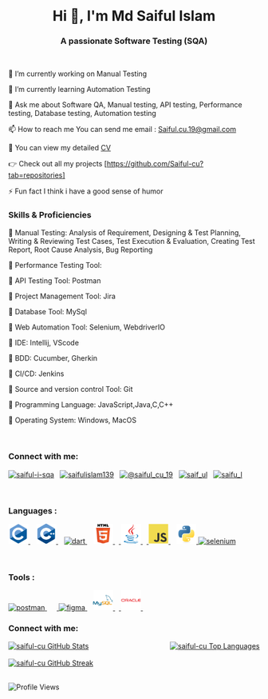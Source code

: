 <br>
<h1 align="center">Hi 👋, I'm Md Saiful Islam</h1>
<h3 align="center">A passionate Software Testing (SQA)</h3>

<br>


🔭 I’m currently working on Manual Testing

🌱 I’m currently learning Automation Testing

💬 Ask me about Software QA, Manual testing, API testing, Performance testing, Database testing, Automation testing

📫 How to reach me You can send me email : Saiful.cu.19@gmail.com

📄 You can view my detailed [CV](https://github.com/Saiful-cu/Saiful-cu/blob/main/Saiful_Islam_SQA.pdf)

👉 Check out all my projects [https://github.com/Saiful-cu?tab=repositories]

⚡ Fun fact I think i have a good sense of humor

<h3> Skills & Proficiencies </h3>

📘 Manual Testing: Analysis of Requirement, Designing & Test Planning, Writing & Reviewing Test Cases, Test Execution & Evaluation, Creating Test Report, Root Cause Analysis, Bug Reporting

📗 Performance Testing Tool: 

📗 API Testing Tool: Postman

📗 Project Management Tool: Jira

📗 Database Tool: MySql

📗 Web Automation Tool: Selenium, WebdriverIO 

📗 IDE: Intellij, VScode

📗 BDD: Cucumber, Gherkin

📗 CI/CD: Jenkins

📗 Source and version control Tool: Git

📗 Programming Language: JavaScript,Java,C,C++

📗 Operating System: Windows, MacOS

<br>
<h3 align="left">Connect with me:</h3>
<p align="left">

<a href="https://linkedin.com/in/saiful-i-sqa" target="blank"><img align="center" src="https://raw.githubusercontent.com/rahuldkjain/github-profile-readme-generator/master/src/images/icons/Social/linked-in-alt.svg" alt="saiful-i-sqa" height="30" width="40" /></a>&nbsp;&nbsp;
<a href="https://www.behance.net/saifulislam139" target="blank"><img align="center" src="https://raw.githubusercontent.com/rahuldkjain/github-profile-readme-generator/master/src/images/icons/Social/behance.svg" alt="saifulislam139" height="30" width="40" /></a>&nbsp;&nbsp;
<a href="https://www.hackerrank.com/@saiful_cu_19" target="blank"><img align="center" src="https://raw.githubusercontent.com/rahuldkjain/github-profile-readme-generator/master/src/images/icons/Social/hackerrank.svg" alt="@saiful_cu_19" height="30" width="40" /></a>&nbsp;&nbsp;
<a href="https://codeforces.com/profile/saif_ul" target="blank"><img align="center" src="https://raw.githubusercontent.com/rahuldkjain/github-profile-readme-generator/master/src/images/icons/Social/codeforces.svg" alt="saif_ul" height="30" width="40" /></a>&nbsp;&nbsp;
<a href="https://www.leetcode.com/saifu_l" target="blank"><img align="center" src="https://raw.githubusercontent.com/rahuldkjain/github-profile-readme-generator/master/src/images/icons/Social/leet-code.svg" alt="saifu_l" height="30" width="40" /></a>
</p>
<br>
<h3 align="left">Languages :</h3>
<p align="left"> <a href="https://www.cprogramming.com/" target="_blank" rel="noreferrer"> <img src="https://raw.githubusercontent.com/devicons/devicon/master/icons/c/c-original.svg" alt="c" width="40" height="40"/> </a>&nbsp;&nbsp; <a href="https://www.w3schools.com/cpp/" target="_blank" rel="noreferrer"> <img src="https://raw.githubusercontent.com/devicons/devicon/master/icons/cplusplus/cplusplus-original.svg" alt="cplusplus" width="40" height="40"/> </a>&nbsp;&nbsp; <a href="https://dart.dev" target="_blank" rel="noreferrer"> <img src="https://www.vectorlogo.zone/logos/dartlang/dartlang-icon.svg" alt="dart" width="40" height="40"/> </a>&nbsp;&nbsp; <a href="https://www.w3.org/html/" target="_blank" rel="noreferrer"> <img src="https://raw.githubusercontent.com/devicons/devicon/master/icons/html5/html5-original-wordmark.svg" alt="html5" width="40" height="40"/> </a> &nbsp;&nbsp;<a href="https://www.java.com" target="_blank" rel="noreferrer"> <img src="https://raw.githubusercontent.com/devicons/devicon/master/icons/java/java-original.svg" alt="java" width="40" height="40"/> </a> &nbsp;&nbsp;<a href="https://developer.mozilla.org/en-US/docs/Web/JavaScript" target="_blank" rel="noreferrer"> <img src="https://raw.githubusercontent.com/devicons/devicon/master/icons/javascript/javascript-original.svg" alt="javascript" width="40" height="40"/> </a> &nbsp;&nbsp;  <a href="https://www.python.org" target="_blank" rel="noreferrer"> <img src="https://raw.githubusercontent.com/devicons/devicon/master/icons/python/python-original.svg" alt="python" width="40" height="40"/> </a>  <a href="https://www.selenium.dev" target="_blank" rel="noreferrer"> <img src="https://raw.githubusercontent.com/detain/svg-logos/780f25886640cef088af994181646db2f6b1a3f8/svg/selenium-logo.svg" alt="selenium" width="40" height="40"/> </a> </p>
<br>
<h3 align="left">Tools :</h3>
<p align="left">
       <a href="https://postman.com" target="_blank" rel="noreferrer"> <img src="https://www.vectorlogo.zone/logos/getpostman/getpostman-icon.svg" alt="postman" width="40" height="40"/> </a>&nbsp;&nbsp;  &nbsp;&nbsp;<a href="https://www.figma.com/" target="_blank" rel="noreferrer"> <img src="https://www.vectorlogo.zone/logos/figma/figma-icon.svg" alt="figma" width="40" height="40"/> </a>&nbsp;&nbsp; <a href="https://www.mysql.com/" target="_blank" rel="noreferrer"> <img src="https://raw.githubusercontent.com/devicons/devicon/master/icons/mysql/mysql-original-wordmark.svg" alt="mysql" width="40" height="40"/> </a> &nbsp;&nbsp;<a href="https://www.oracle.com/" target="_blank" rel="noreferrer"> <img src="https://raw.githubusercontent.com/devicons/devicon/master/icons/oracle/oracle-original.svg" alt="oracle" width="40" height="40"/> </a>&nbsp;&nbsp;  
</p>


<h3 align="left">Connect with me:</h3>
<p align="left">
</p>


<div style="display: flex; justify-content: space-between;">
  
  <!-- GitHub Stats -->
  <a href="https://github-readme-stats.vercel.app/api?username=saiful-cu&show_icons=true&locale=en" target="_blank" title="GitHub Stats">
    <img src="https://github-readme-stats.vercel.app/api?username=saiful-cu&show_icons=true&locale=en" alt="saiful-cu GitHub Stats" style="height: 200px;"/>
  </a>
  
  <!-- Top Languages -->
  <a href="https://github-readme-stats.vercel.app/api/top-langs?username=saiful-cu&show_icons=true&locale=en&layout=compact" target="_blank" title="Top Languages">
    <img src="https://github-readme-stats.vercel.app/api/top-langs?username=saiful-cu&show_icons=true&locale=en&layout=compact" alt="saiful-cu Top Languages" style="height: 200px;"/>
  </a>

</div>

<br>

<!-- GitHub Streak Stats -->
<div align="left">
  <a href="https://github-readme-streak-stats.herokuapp.com/?user=saiful-cu" target="_blank" title="GitHub Streak">
    <img src="https://github-readme-streak-stats.herokuapp.com/?user=saiful-cu" alt="saiful-cu GitHub Streak" style="height: 200px;" />
  </a>
</div>

<br>

<!-- Profile Views -->
<div align="left">
  <p align="left" title="Profile Views">
    <img src="https://komarev.com/ghpvc/?username=saiful-cu&label=Profile%20views&color=0e75b6&style=flat" alt="Profile Views" />
  </p>
</div>
